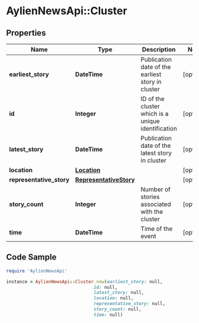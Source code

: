 # AylienNewsApi::Cluster

## Properties

Name | Type | Description | Notes
------------ | ------------- | ------------- | -------------
**earliest_story** | **DateTime** | Publication date of the earliest story in cluster | [optional] 
**id** | **Integer** | ID of the cluster which is a unique identification | [optional] 
**latest_story** | **DateTime** | Publication date of the latest story in cluster | [optional] 
**location** | [**Location**](Location.md) |  | [optional] 
**representative_story** | [**RepresentativeStory**](RepresentativeStory.md) |  | [optional] 
**story_count** | **Integer** | Number of stories associated with the cluster | [optional] 
**time** | **DateTime** | Time of the event | [optional] 

## Code Sample

```ruby
require 'AylienNewsApi'

instance = AylienNewsApi::Cluster.new(earliest_story: null,
                                 id: null,
                                 latest_story: null,
                                 location: null,
                                 representative_story: null,
                                 story_count: null,
                                 time: null)
```


